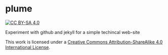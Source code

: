 # plume

[![CC BY-SA 4.0][cc-by-sa-shield]][cc-by-sa]

Experiment with github and jekyll for a simple techincal web-site

This work is licensed under a [Creative Commons Attribution-ShareAlike 4.0
International License][cc-by-sa].

[cc-by-sa]: http://creativecommons.org/licenses/by-sa/4.0/
[cc-by-sa-image]: https://licensebuttons.net/l/by-sa/4.0/88x31.png
[cc-by-sa-shield]: https://img.shields.io/badge/License-CC%20BY--SA%204.0-lightgrey.svg
